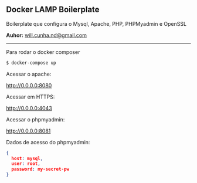 Docker LAMP Boilerplate
--
Boilerplate que configura o Mysql, Apache, PHP, PHPMyadmin e OpenSSL

**Auhor:** will.cunha.nd@gmail.com

---

Para rodar o docker composer

````bash
$ docker-compose up
````

Acessar o apache:

http://0.0.0.0:8080

Acessar em HTTPS:

http://0.0.0.0:4043

Acessar o phpmyadmin:

http://0.0.0.0:8081

Dados de acesso do phpmyadmin:

````json
{
  host: mysql,
  user: root,
  password: my-secret-pw
}
````
